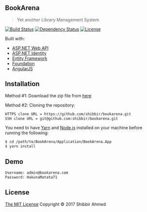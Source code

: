 ## BookArena
> Yet another Library Management System

[![Build Status](https://ci.appveyor.com/api/projects/status/u003168x0fcncbf9?svg=true)](https://ci.appveyor.com/project/shibbir/bookarena-cxb6k)
[![Dependency Status](https://david-dm.org/shibbir/bookarena.svg)](https://david-dm.org/shibbir/bookarena)
[![License](https://img.shields.io/badge/license-MIT-blue.svg)](http://opensource.org/licenses/MIT)

Built with:

- [ASP.NET Web API](https://www.asp.net/web-api)
- [ASP.NET Identity](https://www.asp.net/identity)
- [Entity Framework](https://www.asp.net/entity-framework)
- [Foundation](https://foundation.zurb.com/)
- [AngularJS](https://angularjs.org/)

## Installation

Method #1: Download the zip file from [here](https://github.com/shibbir/bookarena/archive/master.zip)

Method #2: Cloning the repository:

```bash
HTTPS clone URL = https://github.com/shibbir/bookarena.git
SSH clone URL = git@github.com:shibbir/bookarena.git
```
You need to have [Yarn](https://yarnpkg.com/) and [Node.js](https://nodejs.org/) installed on your machine before running the following:

```bash
$ cd /path/to/BookArena/Application/BookArena.App
$ yarn install
```

## Demo

```bash
Username: admin@bookarena.com
Password: HakunaMatata71
```

## License
<a href="https://opensource.org/licenses/MIT">The MIT License</a> Copyright &copy; 2017 Shibbir Ahmed
